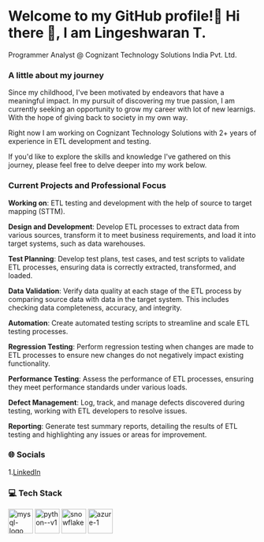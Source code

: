 # Welcome to my GitHub profile!🤩 Hi there 👋, I am Lingeshwaran T.

Programmer Analyst @ Cognizant Technology Solutions India Pvt. Ltd.

### A little about my journey 

Since my childhood, I've been motivated by endeavors that have a meaningful impact. In my pursuit of discovering my true passion,  I am currently seeking an opportunity to grow my career with lot of new learnigs. With the hope of giving back to society in my own way.

Right now I am working on Cognizant Technology Solutions with 2+ years of experience in ETL development and testing.

If you'd like to explore the skills and knowledge I've gathered on this journey, please feel free to delve deeper into my work below.

### Current Projects and Professional Focus

**Working on**: ETL testing and development with the help of source to target mapping (STTM).

**Design and Development**: Develop ETL processes to extract data from various sources, transform it to meet business requirements, and load it into target systems, such as data warehouses.

**Test Planning**: Develop test plans, test cases, and test scripts to validate ETL processes, ensuring data is correctly extracted, transformed, and loaded.

**Data Validation**: Verify data quality at each stage of the ETL process by comparing source data with data in the target system. This includes checking data completeness, accuracy, and integrity.

**Automation**: Create automated testing scripts to streamline and scale ETL testing processes.

**Regression Testing**: Perform regression testing when changes are made to ETL processes to ensure new changes do not negatively impact existing functionality.

**Performance Testing**: Assess the performance of ETL processes, ensuring they meet performance standards under various loads.

**Defect Management**: Log, track, and manage defects discovered during testing, working with ETL developers to resolve issues.

**Reporting**: Generate test summary reports, detailing the results of ETL testing and highlighting any issues or areas for improvement.

### 🌐 Socials
1.[LinkedIn](https://www.linkedin.com/in/lingeshwaran2001)

### 💻 Tech Stack
<img width="50" height="50" src="https://img.icons8.com/fluency/50/mysql-logo.png" alt="mysql-logo"/>  <img width="50" height="50" src="https://img.icons8.com/color/48/python--v1.png" alt="python--v1"/>  <img width="50" height="50" src="https://img.icons8.com/water-color/50/snowflake.png" alt="snowflake"/> <img width="50" height="50" src="https://img.icons8.com/fluency/50/azure-1.png" alt="azure-1"/>  
